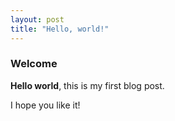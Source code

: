```yaml
---
layout: post
title: "Hello, world!"
---
```


### Welcome
**Hello world**, this is my first blog post.

I hope you like it!


